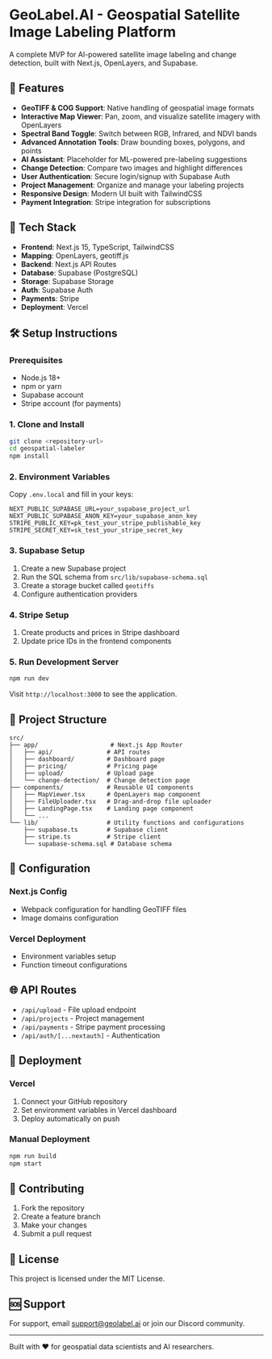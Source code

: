 # GeoLabel.AI - Geospatial Satellite Image Labeling Platform

A complete MVP for AI-powered satellite image labeling and change detection, built with Next.js, OpenLayers, and Supabase.

## 🌟 Features

- **GeoTIFF & COG Support**: Native handling of geospatial image formats
- **Interactive Map Viewer**: Pan, zoom, and visualize satellite imagery with OpenLayers
- **Spectral Band Toggle**: Switch between RGB, Infrared, and NDVI bands
- **Advanced Annotation Tools**: Draw bounding boxes, polygons, and points
- **AI Assistant**: Placeholder for ML-powered pre-labeling suggestions
- **Change Detection**: Compare two images and highlight differences
- **User Authentication**: Secure login/signup with Supabase Auth
- **Project Management**: Organize and manage your labeling projects
- **Responsive Design**: Modern UI built with TailwindCSS
- **Payment Integration**: Stripe integration for subscriptions

## 🚀 Tech Stack

- **Frontend**: Next.js 15, TypeScript, TailwindCSS
- **Mapping**: OpenLayers, geotiff.js
- **Backend**: Next.js API Routes
- **Database**: Supabase (PostgreSQL)
- **Storage**: Supabase Storage
- **Auth**: Supabase Auth
- **Payments**: Stripe
- **Deployment**: Vercel

## 🛠️ Setup Instructions

### Prerequisites
- Node.js 18+
- npm or yarn
- Supabase account
- Stripe account (for payments)

### 1. Clone and Install
```bash
git clone <repository-url>
cd geospatial-labeler
npm install
```

### 2. Environment Variables
Copy `.env.local` and fill in your keys:
```env
NEXT_PUBLIC_SUPABASE_URL=your_supabase_project_url
NEXT_PUBLIC_SUPABASE_ANON_KEY=your_supabase_anon_key
STRIPE_PUBLIC_KEY=pk_test_your_stripe_publishable_key
STRIPE_SECRET_KEY=sk_test_your_stripe_secret_key
```

### 3. Supabase Setup
1. Create a new Supabase project
2. Run the SQL schema from `src/lib/supabase-schema.sql`
3. Create a storage bucket called `geotiffs`
4. Configure authentication providers

### 4. Stripe Setup
1. Create products and prices in Stripe dashboard
2. Update price IDs in the frontend components

### 5. Run Development Server
```bash
npm run dev
```

Visit `http://localhost:3000` to see the application.

## 📁 Project Structure

```
src/
├── app/                    # Next.js App Router
│   ├── api/               # API routes
│   ├── dashboard/         # Dashboard page
│   ├── pricing/           # Pricing page
│   ├── upload/            # Upload page
│   └── change-detection/  # Change detection page
├── components/            # Reusable UI components
│   ├── MapViewer.tsx      # OpenLayers map component
│   ├── FileUploader.tsx   # Drag-and-drop file uploader
│   ├── LandingPage.tsx    # Landing page component
│   └── ...
└── lib/                   # Utility functions and configurations
    ├── supabase.ts        # Supabase client
    ├── stripe.ts          # Stripe client
    └── supabase-schema.sql # Database schema
```

## 🔧 Configuration

### Next.js Config
- Webpack configuration for handling GeoTIFF files
- Image domains configuration

### Vercel Deployment
- Environment variables setup
- Function timeout configurations

## 🌐 API Routes

- `/api/upload` - File upload endpoint
- `/api/projects` - Project management
- `/api/payments` - Stripe payment processing
- `/api/auth/[...nextauth]` - Authentication

## 🚀 Deployment

### Vercel
1. Connect your GitHub repository
2. Set environment variables in Vercel dashboard
3. Deploy automatically on push

### Manual Deployment
```bash
npm run build
npm start
```

## 🤝 Contributing

1. Fork the repository
2. Create a feature branch
3. Make your changes
4. Submit a pull request

## 📄 License

This project is licensed under the MIT License.

## 🆘 Support

For support, email support@geolabel.ai or join our Discord community.

---

Built with ❤️ for geospatial data scientists and AI researchers.